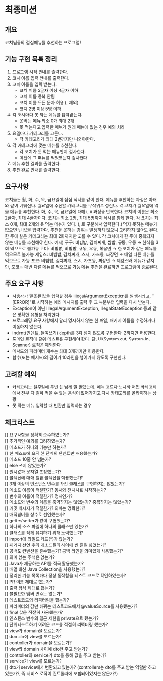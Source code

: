 # 최종미션

## 개요

코치님들의 점심메뉴를 추천하는 프로그램!

## 기능 구현 목록 정리
1. 프로그램 시작 안내를 출력한다.
2. 코치 이름 입력 안내를 출력한다.
3. 코치 이름을 입력 받는다.
   - 코치 이름 2글자 이상 4글자 이하
   - 코치 이름 중복 안됨
   - 코치 이름 모든 문자 허용 (, 제외)
   - 코치 2명 이상 5명 이하
4. 각 코치마다 못 먹는 메뉴를 입력받는다.
   - 못먹는 메뉴 최소 0개 최대 2개
   - 못 먹는다고 입력한 메뉴가 원래 메뉴에 없는 경우 예외 처리
5. 요일마다 카테고리를 고른다.
   - 각 카테고리가 최대 2번까지만 나와야한다.
6. 각 카테고리에 맞는 메뉴를 추천한다.
   - 각 코치가 못 먹는 메뉴인지 검사한다.
   - 이전에 그 메뉴를 먹었었는지 검사한다.
7. 메뉴 추천 결과를 출력한다.
8. 추천 완료 안내를 출력한다.


## 요구사항

코치들은 월, 화, 수, 목, 금요일에 점심 식사를 같이 한다.
메뉴를 추천하는 과정은 아래와 같이 이뤄진다.
월요일에 추천할 카테고리를 무작위로 정한다.
각 코치가 월요일에 먹을 메뉴를 추천한다.
화, 수, 목, 금요일에 대해 i, ii 과정을 반복한다.
코치의 이름은 최소 2글자, 최대 4글자이다.
코치는 최소 2명, 최대 5명까지 식사를 함께 한다.
각 코치는 최소 0개, 최대 2개의 못 먹는 메뉴가 있다. (, 로 구분해서 입력한다.)
먹지 못하는 메뉴가 없으면 빈 값을 입력한다.
추천을 못하는 경우는 발생하지 않으니 고려하지 않아도 된다.
한 주에 같은 카테고리는 최대 2회까지만 고를 수 있다.
각 코치에게 한 주에 중복되지 않는 메뉴를 추천해야 한다.
예시)
구구: 비빔밥, 김치찌개, 쌈밥, 규동, 우동 → 한식을 3회 먹으므로 불가능
토미: 비빔밥, 비빔밥, 규동, 우동, 볶음면 → 한 코치가 같은 메뉴를 먹으므로 불가능
제임스: 비빔밥, 김치찌개, 스시, 가츠동, 짜장면 → 매일 다른 메뉴를 먹으므로 가능
포코: 비빔밥, 김치찌개, 스시, 가츠동, 짜장면 → 제임스와 메뉴가 같지만, 포코는 매번 다른 메뉴를 먹으므로 가능
메뉴 추천을 완료하면 프로그램이 종료된다.

## 주요 요구 사항

- 사용자가 잘못된 값을 입력할 경우 IllegalArgumentException를 발생시키고, "[ERROR]"로 시작하는 에러 메시지를 출력 후 그 부분부터 입력을 다시 받는다.
- Exception이 아닌 IllegalArgumentException, IllegalStateException 등과 같은 명확한 유형을 처리한다.
- 프로그래밍 요구 사항에서 달리 명시하지 않는 한 파일, 패키지 이름을 수정하거나 이동하지 않는다.
- indent(인덴트, 들여쓰기) depth를 3이 넘지 않도록 구현한다. 2까지만 허용한다.
- 도메인 로직에 단위 테스트를 구현해야 한다. 단, UI(System.out, System.in, Scanner) 로직은 제외한다.
- 메서드의 파라미터 개수는 최대 3개까지만 허용한다.
- 함수(또는 메서드)의 길이가 10라인을 넘어가지 않도록 구현한다.

## 고려할 예외
- 카테고리는 일주일에 두번 안 넘게 잘 골랐는데, 메뉴 고르다 보니까 어떤 카테고리에서 전부 다 같이 먹을 수 있는 음식이 없어가지고 다시 카테고리를 골라야하는 상황
- 못 먹는 메뉴 입력할 때 빈칸만 입력하는 경우

## 체크리스트

[] 요구사항을 정확히 준수하였는가?</br>
[] 추가적인 예외를 고려하였는가?</br>
[] 메소드가 하나의 기능만 하는가?</br>
[] 한 메소드에 오직 한 단계의 인덴트만 허용했는가?</br>
[] 메소드 10줄 안 넘는가?</br>
[] else 쓰지 않았는가?</br>
[] 원시값과 문자열 포장했는가?</br>
[] 콜렉션에 대해 일급 콜렉션을 적용했는가?</br>
[] 3개 이상의 인스턴스 변수를 가진 클래스를 구현하지는 않았는가?</br>
[] 메소드 이름이 적절한가? 동사와 전치사로 시작하는가?</br>
[] 변수의 이름이 적절한가? 명사인가?</br>
[] 메소드와 변수의 이름을 축약하지는 않았는가? 중복하지는 않았는가?</br>
[] 커밋 메시지가 적절한가? 의미는 명확한가?</br>
[] 매직넘버를 상수로 선언했는가?</br>
[] getter/setter가 없이 구현했는가?</br>
[] 하나의 소스 파일에 하나의 클래스만 있는가?</br>
[] 클래스를 작게 유지하기 위해 노력했는가?</br>
[] import에 와일드 카드(*)가 없는가?</br>
[] 패키지 선언 후와 메소드들의 사이에 빈 줄을 넣었는가?</br>
[] 공백도 컨벤션을 준수했는가? 공백 라인을 의미있게 사용했는가?</br>
[] 의미 없는 주석은 없는가?</br>
[] Java가 제공하는 API를 적극 활용했는가?</br>
[] 배열 대신 Java Collection을 사용했는가?</br>
[] 정리한 기능 목록마다 정상 동작함을 테스트 코드로 확인하였는가?</br>
[] PR 이름 제대로 했는가?</br>
[] 출력 형식 제대로 했는가?</br>
[] 불필요한 멤버 변수는 없는가?</br>
[] 테스트코드의 리팩터링을 했는가?</br>
[] 파라미터의 값만 바뀌는 테스트코드에서 @valueSource를 사용했는가?</br>
[] final 값을 적절히 사용했는가?</br>
[] 인스턴스 변수의 접근 제한을 private으로 했는가?</br>
[] 단위테스트하기 어려운 코드를 적절히 리팩터링 했는가?</br>
[] view가 domain을 모르는가?</br>
[] domain이 view를 모르는가?</br>
[] controller가 domain을 모르는가?</br>
[] view와 domain 사이에 dto만 주고 받는가?</br>
[] controller와 service가 dto를 통해 값을 주고 받는가?</br>
[] service가 view를 모르는가?</br>
[] dto가 service에서 변환되고 있는가? (controllers는 dto를 주고 받는 역할만 하고 있는가?, 즉 서비스 로직이 컨트롤러에 포함되어있지는 않은가?)</br>